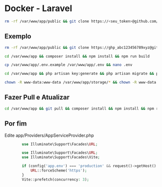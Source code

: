 # Docker - Laravel

```sh
rm -rf /var/www/app/public && git clone https://<seu_token>@github.com/usuario/repositorio.git /var/www/app
```

## Exemplo

```sh
rm -rf /var/www/app/public && git clone https://ghp_abc123456789xyz@github.com/meusuario/meurepositorio.git /var/www/app
```

```sh
cd /var/www/app && composer install && npm install && npm run build
```

```sh
cp /var/www/app/.env.example /var/www/app/.env && nano .env
```

```sh
cd /var/www/app && php artisan key:generate && php artisan migrate && php artisan optimize
```

```sh
chown -R www-data:www-data /var/www/app/storage/* && chown -R www-data:www-data /var/www/app/bootstrap/cache
```

## Fazer Pull e Atualizar

```sh
cd /var/www/app && git pull && composer install && npm install && npm run build && php artisan migrate && php artisan optimize && chown -R www-data:www-data /var/www/app/storage/* && chown -R www-data:www-data /var/www/app/bootstrap/cache
```

## Por fim

Edite app/Providers/AppServiceProvider.php

```php
        use Illuminate\Support\Facades\URL;
```

```php
        use Illuminate\Support\Facades\URL;
        use Illuminate\Support\Facades\Vite;

        if (config('app.env') === 'production' && request()->getHost() !== 'localhost') {
            URL::forceScheme('https');
        }
        Vite::prefetch(concurrency: 3);
```
